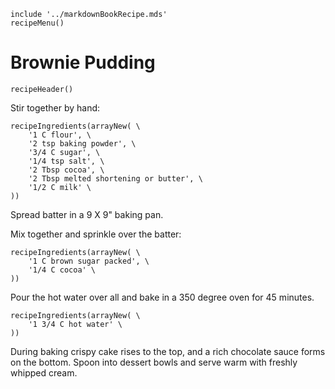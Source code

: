 ~~~ markdown-script
include '../markdownBookRecipe.mds'
recipeMenu()
~~~

# Brownie Pudding

~~~ markdown-script
recipeHeader()
~~~

Stir together by hand:

~~~ markdown-script
recipeIngredients(arrayNew( \
    '1 C flour', \
    '2 tsp baking powder', \
    '3/4 C sugar', \
    '1/4 tsp salt', \
    '2 Tbsp cocoa', \
    '2 Tbsp melted shortening or butter', \
    '1/2 C milk' \
))
~~~

Spread batter in a 9 X 9" baking pan.

Mix together and sprinkle over the batter:

~~~ markdown-script
recipeIngredients(arrayNew( \
    '1 C brown sugar packed', \
    '1/4 C cocoa' \
))
~~~

Pour the hot water over all and bake in a 350 degree oven for 45 minutes.

~~~ markdown-script
recipeIngredients(arrayNew( \
    '1 3/4 C hot water' \
))
~~~

During baking crispy cake rises to the top, and a rich chocolate sauce forms on the bottom. Spoon
into dessert bowls and serve warm with freshly whipped cream.
